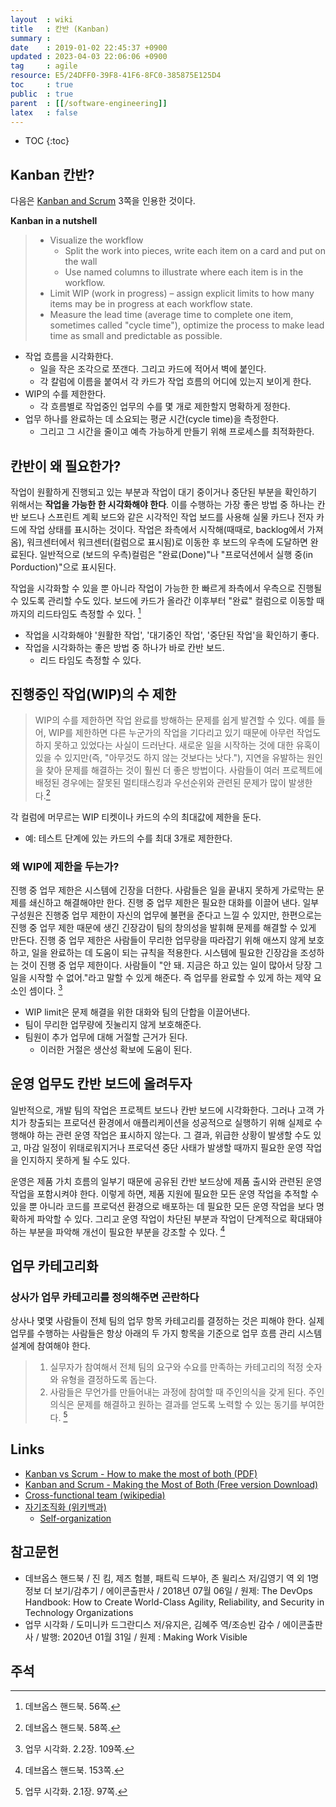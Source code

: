 ```yaml
---
layout  : wiki
title   : 칸반 (Kanban)
summary : 
date    : 2019-01-02 22:45:37 +0900
updated : 2023-04-03 22:06:06 +0900
tag     : agile
resource: E5/24DFF0-39F8-41F6-8FC0-385875E125D4
toc     : true
public  : true
parent  : [[/software-engineering]]
latex   : false
---
```

* TOC
{:toc}

## Kanban 칸반?

다음은 [Kanban and Scrum](https://www.infoq.com/minibooks/kanban-scrum-minibook ) 3쪽을 인용한 것이다.

>
**Kanban in a nutshell**
>
> - Visualize the workflow
>     - Split the work into pieces, write each item on a card and put on the wall
>     - Use named columns to illustrate where each item is in the workflow.
> - Limit WIP (work in progress) – assign explicit limits to how many items may be in progress at each workflow state.
> - Measure the lead time (average time to complete one item, sometimes called "cycle time"), optimize the process to make lead time as small and predictable as possible. 

- 작업 흐름을 시각화한다.
    - 일을 작은 조각으로 쪼갠다. 그리고 카드에 적어서 벽에 붙인다.
    - 각 칼럼에 이름을 붙여서 각 카드가 작업 흐름의 어디에 있는지 보이게 한다.
- WIP의 수를 제한한다.
    - 각 흐름별로 작업중인 업무의 수를 몇 개로 제한할지 명확하게 정한다.
- 업무 하나를 완료하는 데 소요되는 평균 시간(cycle time)을 측정한다.
    - 그리고 그 시간을 줄이고 예측 가능하게 만들기 위해 프로세스를 최적화한다.

## 칸반이 왜 필요한가?

>
작업이 원활하게 진행되고 있는 부분과 작업이 대기 중이거나 중단된 부분을 확인하기 위해서는 **작업을 가능한 한 시각화해야 한다**. 이를 수행하는 가장 좋은 방법 중 하나는 칸반 보드나 스프린트 계획 보드와 같은 시각적인 작업 보드를 사용해 실물 카드나 전자 카드에 작업 상태를 표시하는 것이다. 작업은 좌측에서 시작해(때때로, backlog에서 가져옴), 워크센터에서 워크센터(컬럼으로 표시됨)로 이동한 후 보드의 우측에 도달하면 완료된다. 일반적으로 (보드의 우측)컬럼은 "완료(Done)"나 "프로덕션에서 실행 중(in Porduction)"으로 표시된다.
>
작업을 시각화할 수 있을 뿐 아니라 작업이 가능한 한 빠르게 좌측에서 우측으로 진행될 수 있도록 관리할 수도 있다. 보드에 카드가 올라간 이후부터 "완료" 컬럼으로 이동할 때까지의 리드타임도 측정할 수 있다.
[^devops-handbook-56]

- 작업을 시각화해야 '원활한 작업', '대기중인 작업', '중단된 작업'을 확인하기 좋다.
- 작업을 시각화하는 좋은 방법 중 하나가 바로 칸반 보드.
    - 리드 타임도 측정할 수 있다.

## 진행중인 작업(WIP)의 수 제한

> WIP의 수를 제한하면 작업 완료를 방해하는 문제를 쉽게 발견할 수 있다. 예를 들어, WIP를 제한하면 다른 누군가의 작업을 기다리고 있기 때문에 아무런 작업도 하지 못하고 있었다는 사실이 드러난다. 새로운 일을 시작하는 것에 대한 유혹이 있을 수 있지만(즉, "아무것도 하지 않는 것보다는 낫다."), 지연을 유발하는 원인을 찾아 문제를 해결하는 것이 훨씬 더 좋은 방법이다. 사람들이 여러 프로젝트에 배정된 경우에는 잘못된 멀티태스킹과 우선순위와 관련된 문제가 많이 발생한다.[^devops-handbook-58]

각 컬럼에 머무르는 WIP 티켓이나 카드의 수의 최대값에 제한을 둔다.

- 예: 테스트 단계에 있는 카드의 수를 최대 3개로 제한한다.

### 왜 WIP에 제한을 두는가?

>
진행 중 업무 제한은 시스템에 긴장을 더한다.
사람들은 일을 끝내지 못하게 가로막는 문제를 쇄신하고 해결해야만 한다.
진행 중 업무 제한은 필요한 대화를 이끌어 낸다.
일부 구성원은 진행중 업무 제한이 자신의 업무에 불편을 준다고 느낄 수 있지만,
한편으로는 진행 중 업무 제한 때문에 생긴 긴장감이 팀의 창의성을 발휘해 문제를 해결할 수 있게 만든다.
진행 중 업무 제한은 사람들이 무리한 업무량을 따라잡기 위해 애쓰지 않게 보호하고, 일을 완료하는 데 도움이 되는 규칙을 적용한다.
시스템에 필요한 긴장감을 조성하는 것이 진행 중 업무 제한이다.
사람들이 "안 돼. 지금은 하고 있는 일이 많아서 당장 그 일을 시작할 수 없어."라고 말할 수 있게 해준다.
즉 업무를 완료할 수 있게 하는 제약 요소인 셈이다.
[^visible-109]

- WIP limit은 문제 해결을 위한 대화와 팀의 단합을 이끌어낸다.
- 팀이 무리한 업무량에 짓눌리지 않게 보호해준다.
- 팀원이 추가 업무에 대해 거절할 근거가 된다.
    - 이러한 거절은 생산성 확보에 도움이 된다.

## 운영 업무도 칸반 보드에 올려두자

>
일반적으로, 개발 팀의 작업은 프로젝트 보드나 칸반 보드에 시각화한다. 그러나 고객 가치가 창출되는 프로덕션 환경에서 애플리케이션을 성공적으로 실행하기 위해 실제로 수행해야 하는 관련 운영 작업은 표시하지 않는다. 그 결과, 위급한 상황이 발생할 수도 있고, 마감 일정이 위태로워지거나 프로덕션 중단 사태가 발생할 때까지 필요한 운영 작업을 인지하지 못하게 될 수도 있다.
>
운영은 제품 가치 흐름의 일부기 때문에 공유된 칸반 보드상에 제품 출시와 관련된 운영 작업을 포함시켜야 한다. 이렇게 하면, 제품 지원에 필요한 모든 운영 작업을 추적할 수 있을 뿐 아니라 코드를 프로덕션 환경으로 배포하는 데 필요한 모든 운영 작업을 보다 명확하게 파악할 수 있다. 그리고 운영 작업이 차단된 부분과 작업이 단계적으로 확대돼야 하는 부분을 파악해 개선이 필요한 부분을 강조할 수 있다.
[^devops-handbook-153]


## 업무 카테고리화

### 상사가 업무 카테고리를 정의해주면 곤란하다

>
상사나 몇몇 사람들이 전체 팀의 업무 항목 카테고리를 결정하는 것은 피해야 한다.
실제 업무를 수행하는 사람들은 항상 아래의 두 가지 항목을 기준으로 업무 흐름 관리 시스템 설계에 참여해야 한다.
>
> 1. 실무자가 참여해서 전체 팀의 요구와 수요를 만족하는 카테고리의 적정 숫자와 유형을 결정하도록 돕는다.
> 2. 사람들은 무언가를 만들어내는 과정에 참여할 때 주인의식을 갖게 된다. 주인의식은 문제를 해결하고 원하는 결과를 얻도록 노력할 수 있는 동기를 부여한다.
[^visible-97]

## Links

* [Kanban vs Scrum - How to make the most of both (PDF)](https://www.crisp.se/file-uploads/Kanban-vs-Scrum.pdf )
* [Kanban and Scrum - Making the Most of Both (Free version Download)](https://www.infoq.com/minibooks/kanban-scrum-minibook )
* [Cross-functional team (wikipedia)](https://en.wikipedia.org/wiki/Cross-functional_team )
* [자기조직화 (위키백과)](https://ko.wikipedia.org/wiki/%EC%9E%90%EA%B8%B0%EC%A1%B0%EC%A7%81%ED%99%94 )
    * [Self-organization](https://en.wikipedia.org/wiki/Self-organization )

## 참고문헌

- 데브옵스 핸드북 / 진 킴, 제즈 험블, 패트릭 드부아, 존 윌리스 저/김영기 역 외 1명 정보 더 보기/감추기 / 에이콘출판사 / 2018년 07월 06일 / 원제: The DevOps Handbook: How to Create World-Class Agility, Reliability, and Security in Technology Organizations
- 업무 시각화 / 도미니카 드그란디스 저/유지은, 김혜주 역/조승빈 감수 / 에이콘출판사 / 발행: 2020년 01월 31일 / 원제 : Making Work Visible

## 주석

[^devops-handbook-56]: 데브옵스 핸드북. 56쪽.
[^devops-handbook-58]: 데브옵스 핸드북. 58쪽.
[^devops-handbook-153]: 데브옵스 핸드북. 153쪽.
[^visible-97]: 업무 시각화. 2.1장. 97쪽.
[^visible-109]: 업무 시각화. 2.2장. 109쪽.

